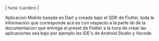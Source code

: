 | ℕ𝕖𝕨 𝔾𝕒𝕣𝕕𝕖𝕟 |

Aplicacion Mobile basada en Dart y creada bajo el SDK de Flutter, toda la informacion que corresponde acá es con respecto a la parte _lib_ de la documentacion que entrega el preset de Flutter a la hora de crear las aplicaciones sea bajo por ejemplo las IDE's de Android Studio y Vscode.


